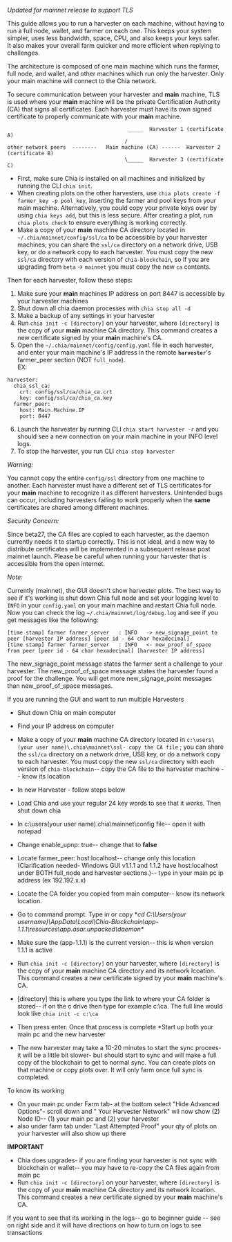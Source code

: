 _Updated for mainnet release to support TLS_

This guide allows you to run a harvester on each machine, without having to run a full node, wallet, and farmer on each one. This keeps your system simpler, uses less bandwidth, space, CPU, and also keeps your keys safer. It also makes your overall farm quicker and more efficient when replying to challenges.

The architecture is composed of one main machine which runs the farmer, full node, and wallet, and other machines which run only the harvester. Only your main machine will connect to the Chia network.

To secure communication between your harvester and **main** machine, TLS is used where your **main** machine will be the private Certification Authority (CA) that signs all certificates. Each harvester must have its own signed certificate to properly communicate with your **main** machine.

```                                          
                                       _____  Harvester 1 (certificate A)
                                      /
other network peers  --------   Main machine (CA) ------  Harvester 2 (certificate B)
                                      \_____  Harvester 3 (certificate C)
```
* First, make sure Chia is installed on all machines and initialized by running the CLI `chia init`. 
* When creating plots on the other harvesters, use `chia plots create -f farmer_key -p pool_key`, inserting the farmer and pool keys from your main machine. Alternatively, you could copy your private keys over by using `chia keys add`, but this is less secure. After creating a plot, run `chia plots check` to ensure everything is working correctly.
* Make a copy of your **main** machine CA directory located in `~/.chia/mainnet/config/ssl/ca` to be accessible by your harvester machines; you can share the `ssl/ca` directory on a network drive, USB key, or do a network copy to each harvester. You must copy the new `ssl/ca` directory with each version of `chia-blockchain`, so if you are upgrading from `beta` -> `mainnet` you must copy the new `ca` contents.

Then for each harvester, follow these steps:

1. Make sure your **main** machines IP address on port 8447 is accessible by your harvester machines
2. Shut down all chia daemon processes with `chia stop all -d`
3. Make a backup of any settings in your harvester
4. Run `chia init -c [directory]` on your harvester, where `[directory]` is the copy of your **main** machine CA directory. This command creates a new certificate signed by your **main** machine's CA.
5. Open the `~/.chia/mainnet/config/config.yaml` file in each harvester, and enter your main machine's IP address in the remote **`harvester`**'s farmer_peer section (NOT `full_node`).  
EX:
``` 
harvester:
  chia_ssl_ca:
    crt: config/ssl/ca/chia_ca.crt
    key: config/ssl/ca/chia_ca.key
  farmer_peer:
    host: Main.Machine.IP
    port: 8447
```
6. Launch the harvester by running CLI `chia start harvester -r` and you should see a new connection on your main machine in your INFO level logs.
7. To stop the harvester, you run CLI `chia stop harvester`

*Warning:*

You cannot copy the entire `config/ssl` directory from one machine to another. Each harvester must have a different set of TLS certificates for your **main** machine to recognize it as different harvesters. Unintended bugs can occur, including harvesters failing to work properly when the **same** certificates are shared among different machines.

*Security Concern:*

Since beta27, the CA files are copied to each harvester, as the daemon currently needs it to startup correctly. This is not ideal, and a new way to distribute certificates will be implemented in a subsequent release post mainnet launch. Please be careful when running your harvester that is accessible from the open internet.

*Note:*

Currently (mainnet), the GUI doesn't show harvester plots. The best way to see if it's working is shut down Chia full node and set your logging level to `INFO` in your `config.yaml` on your main machine and restart Chia full node. Now you can check the log `~/.chia/mainnet/log/debug.log` and see if you get messages like the following:
```
[time stamp] farmer farmer_server   : INFO   -> new_signage_point to peer [harvester IP address] [peer id - 64 char hexadecimal]
[time stamp] farmer farmer_server   : INFO   <- new_proof_of_space from peer [peer id - 64 char hexadecimal] [harvester IP address]
```

The new_signage_point message states the farmer sent a challenge to your harvester. The new_proof_of_space message states the harvester found a proof for the challenge. You will get more new_signage_point messages than new_proof_of_space messages.

If you are running the GUI and want to run multiple Harvesters
* Shut down Chia on main computer 
* Find your IP address on computer
* Make a copy of your **main** machine CA directory located in `c:\users\(your user name)\.chia\mainnet\ssl- copy the CA file` ; you can share the `ssl/ca` directory on a network drive, USB key, or do a network copy to each harvester. You must copy the new `ssl/ca` directory with each version of `chia-blockchain`-- copy the CA file to the harvester machine -- know its location 

* In new Harvester - follow steps below
* Load Chia and use your regular 24 key words to see that it works.  Then shut down chia
* In c:\users\(your user name)\.chia\mainnet\config file-- open it with notepad
* Change   enable_upnp: true-- change that to **false**
* Locate farmer_peer: host:localhost-- change only this location (Clarification needed- Windows GUI v1.1.1 and 1.1.2 have host:localhost under BOTH full_node and harvester sections.)-- type in your main pc ip address  (ex 192.192.x.x)
* Locate the CA folder you copied from main computer-- know its network location.
* Go to command prompt.  Type in or copy **cd C:\Users\(your username)\AppData\Local\Chia-Blockchain\app-1.1.1\resources\app.asar.unpacked\daemon\**
* Make sure the (app-1.1.1) is the current version-- this is when version 1.1.1 is active
* Run `chia init -c [directory]` on your harvester, where `[directory]` is the copy of your **main** machine CA directory and its network lcoation. This command creates a new certificate signed by your **main** machine's CA.
* [directory] this is where you type the link to where your CA folder is stored-- if on the c drive then type for example c:\ca.  The full line would look like `chia init -c c:\ca`
* Then press enter.  Once that process is complete
*Start up both your main pc and the new harvester
* The new harvester may take a 10-20 minutes to start the sync procees- it will be a little bit slower- but should start to sync
and will make a full copy of the blockchain to get to normal sync.  You can create plots on that machine or copy plots over.  It will only farm once full sync is completed. 

To know its working
* On your main pc under Farm  tab- at the bottom select "Hide Advanced Options"- scroll down and " Your Harvester Network" wil now show (2) Node ID-- (1) your main pc and (2) your harvester
* also under farm tab under "Last Attempted Proof" your qty of  plots on your harvester will also show up there

**IMPORTANT**
* Chia does upgrades- if you are finding your harvester is not sync with blockchain or wallet-- you may have to re-copy the CA files again from main pc
* Run `chia init -c [directory]` on your harvester, where `[directory]` is the copy of your **main** machine CA directory and its network lcoation. This command creates a new certificate signed by your **main** machine's CA.

If you want to see that its working in the logs-- go to beginner guide -- see on right side and it will have directions on how to turn on logs to see transactions